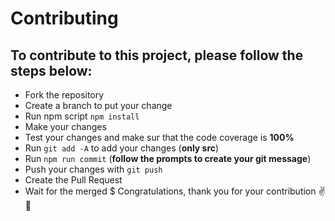 # Contributing

## To contribute to this project, please follow the steps below:

* Fork the repository
* Create a branch to put your change
* Run npm script `npm install`
* Make your changes
* Test your changes and make sur that the code coverage is **100%**
* Run `git add -A` to add your changes (**only src**)
* Run `npm run commit` (**follow the prompts to create your git message**)
* Push your changes with `git push`
* Create the Pull Request
* Wait for the merged
$ Congratulations, thank you for your contribution ✌️🎉
